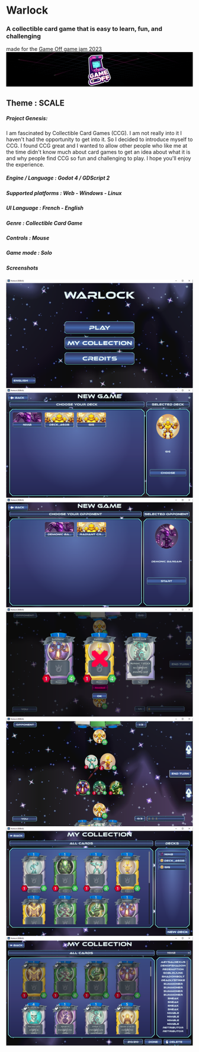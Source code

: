 # Warlock
### A collectible card game that is easy to learn, fun, and challenging
made for the [Game Off game jam 2023](https://itch.io/jam/game-off-2023)
![Jam logo](docs/Game_Off_2023_Logo.png)
## Theme : SCALE

##### Project Genesis:
I am fascinated by Collectible Card Games (CCG). I am not really into it I haven't had the opportunity to get into it. So I decided to introduce myself to CCG.
I found CCG great and I wanted to allow other people who like me at the time didn't know much about card games to get an idea about what it is and why people find CCG so fun and challenging to play.
I hope you'll enjoy the experience.

##### Engine / Language : Godot 4 / GDScript 2
##### Supported platforms : Web - Windows - Linux
##### UI Language : French - English
##### Genre : Collectible Card Game
##### Controls : Mouse
##### Game mode : Solo
##### Screenshots
![Home](assets/images/docs/home.png)
![Home](assets/images/docs/new_game_deck_choics.png)
![Home](assets/images/docs/new_game_opp_choics.png)
![Home](assets/images/docs/starting_cards.png)
![Home](assets/images/docs/playing.png)
![Home](assets/images/docs/my_collection.png)
![Home](assets/images/docs/my_collection_edit.png)


